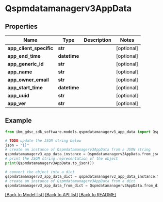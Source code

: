 # Qspmdatamanagerv3AppData


## Properties

Name | Type | Description | Notes
------------ | ------------- | ------------- | -------------
**app_client_specific** | **str** |  | [optional] 
**app_end_time** | **datetime** |  | [optional] 
**app_generic_id** | **str** |  | [optional] 
**app_name** | **str** |  | [optional] 
**app_owner_email** | **str** |  | [optional] 
**app_start_time** | **datetime** |  | [optional] 
**app_uuid** | **str** |  | [optional] 
**app_ver** | **str** |  | [optional] 

## Example

```python
from ibm_gdsc_sdk_software.models.qspmdatamanagerv3_app_data import Qspmdatamanagerv3AppData

# TODO update the JSON string below
json = "{}"
# create an instance of Qspmdatamanagerv3AppData from a JSON string
qspmdatamanagerv3_app_data_instance = Qspmdatamanagerv3AppData.from_json(json)
# print the JSON string representation of the object
print(Qspmdatamanagerv3AppData.to_json())

# convert the object into a dict
qspmdatamanagerv3_app_data_dict = qspmdatamanagerv3_app_data_instance.to_dict()
# create an instance of Qspmdatamanagerv3AppData from a dict
qspmdatamanagerv3_app_data_from_dict = Qspmdatamanagerv3AppData.from_dict(qspmdatamanagerv3_app_data_dict)
```
[[Back to Model list]](../README.md#documentation-for-models) [[Back to API list]](../README.md#documentation-for-api-endpoints) [[Back to README]](../README.md)


